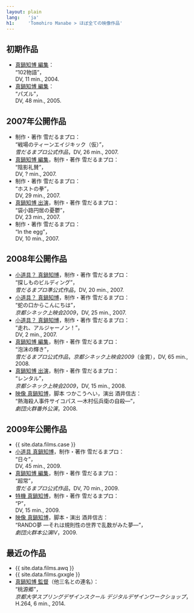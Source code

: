 ```yaml
---
layout: plain
lang:   'ja'
h1:     'Tomohiro Manabe > ほぼ全ての映像作品'
---
```


## 初期作品

*   <u>真鍋知博 編集</u>：<br />“102物語”，<br />DV, 11 min., 2004.
*   <u>真鍋知博 編集</u>：<br />“パズル”，<br />DV, 48 min., 2005.


## 2007年公開作品

*   制作・著作 雪だるまプロ：<br />“戦場のティーンエイジキック（仮）”，<br />_雪だるまプロ公式作品_，DV, 26 min., 2007.
*   <u>真鍋知博 編集</u>，制作・著作 雪だるまプロ：<br />“陰影礼賛”，<br />DV, ? min., 2007.
*   制作・著作 雪だるまプロ：<br />“ホストの拳”，<br />DV, 29 min., 2007.
*   <u>真鍋知博 出演</u>，制作・著作 雪だるまプロ：<br />“袋小路円居の憂鬱”，<br />DV, 23 min., 2007.
*   制作・著作 雪だるまプロ：<br />“In the egg”，<br />DV, 10 min., 2007.


## 2008年公開作品

*   <u>小道具？ 真鍋知博</u>，制作・著作 雪だるまプロ：<br />“探しものビルディング”，<br />_雪だるまプロ準公式作品_，DV, 20 min., 2007.
*   <u>小道具？ 真鍋知博</u>，制作・著作 雪だるまプロ：<br />“蛇の口からこんにちは”，<br />_京都シネック上映会2009_，DV, 25 min., 2007.
*   <u>小道具？ 真鍋知博</u>，制作・著作 雪だるまプロ：<br />“走れ、アルジャーノン！”，<br />DV, 2 min., 2007.
*   <u>真鍋知博 編集</u>，制作・著作 雪だるまプロ：<br />“泡沫の輝き”，<br />_雪だるまプロ公式作品_，_京都シネック上映会2009_（金賞），DV, 65 min., 2008.
*   <u>真鍋知博 出演</u>，制作・著作 雪だるまプロ：<br />“レンタル”，<br />_京都シネック上映会2009_，DV, 15 min., 2008.
*   <u>映像 真鍋知博</u>，脚本 つかこうへい，演出 酒井信古：<br />“熱海殺人事件サイコパス ―木村伝兵衛の自殺―”，<br />_劇団火群番外公演_，2008.


## 2009年公開作品

*   {{ site.data.films.case }}
*   <u>小道具 真鍋知博</u>，制作・著作 雪だるまプロ：<br />“日々”，<br />DV, 45 min., 2009.
*   <u>真鍋知博 編集</u>，制作・著作 雪だるまプロ：<br />“超常”，<br />_雪だるまプロ公式作品_，DV, 70 min., 2009.
*   <u>特機 真鍋知博</u>，制作・著作 雪だるまプロ：<br />“P”，<br />DV, 15 min., 2009.
*   <u>映像 真鍋知博</u>，脚本・演出 酒井信古：<br />“RANDO夢 ―それは規則性の世界で乱数がみた夢―”，<br />_劇団火群本公演IV_，2009.


## 最近の作品

*   {{ site.data.films.awq }}
*   {{ site.data.films.gxxgle }}
*   <u>真鍋知博 監督</u>（他三名との連名）：<br />“桃源郷”，<br />_京都大学スプリングデザインスクール デジタルデザインワークショップ_，H.264, 6 min., 2014.
